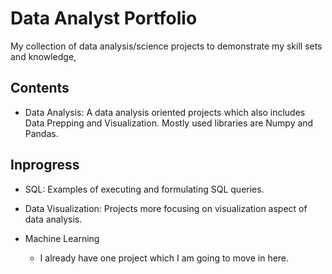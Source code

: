 # Data Analyst Portfolio
My collection of data analysis/science projects to demonstrate my skill sets and knowledge,

## Contents
* Data Analysis: A data analysis oriented projects which also includes Data Prepping and Visualization. Mostly used libraries are Numpy and Pandas.

## Inprogress
* SQL: Examples of executing and formulating SQL queries.

* Data Visualization: Projects more focusing on visualization aspect of data analysis.

* Machine Learning
  * I already have one project which I am going to move in here.
